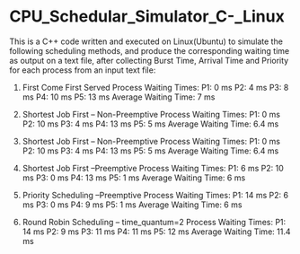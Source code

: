 # CPU_Schedular_Simulator_C-_Linux

This is a C++ code written and executed on Linux(Ubuntu) to simulate the following scheduling methods, and produce the corresponding waiting time as output on a text file, after collecting Burst Time, Arrival Time and Priority for each process from an input text file:

1. First Come First Served
     Process Waiting Times:
     P1: 0 ms
     P2: 4 ms
     P3: 8 ms
     P4: 10 ms
     P5: 13 ms
     Average Waiting Time: 7 ms

2. Shortest Job First – Non-Preemptive
     Process Waiting Times:
     P1: 0 ms
     P2: 10 ms
     P3: 4 ms
     P4: 13 ms
     P5: 5 ms
     Average Waiting Time: 6.4 ms
     
3. Shortest Job First – Non-Preemptive
     Process Waiting Times:
     P1: 0 ms
     P2: 10 ms
     P3: 4 ms
     P4: 13 ms
     P5: 5 ms
     Average Waiting Time: 6.4 ms

4. Shortest Job First –Preemptive
     Process Waiting Times:
     P1: 6 ms
     P2: 10 ms
     P3: 0 ms
     P4: 13 ms
     P5: 1 ms
     Average Waiting Time: 6 ms

5. Priority Scheduling –Preemptive
     Process Waiting Times:
     P1: 14 ms
     P2: 6 ms
     P3: 0 ms
     P4: 9 ms
     P5: 1 ms
     Average Waiting Time: 6 ms
     
6. Round Robin Scheduling – time_quantum=2
     Process Waiting Times:
     P1: 14 ms
     P2: 9 ms
     P3: 11 ms
     P4: 11 ms
     P5: 12 ms
     Average Waiting Time: 11.4 ms
